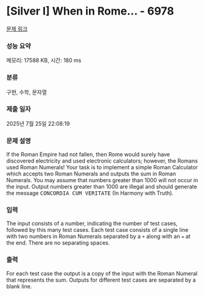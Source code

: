 # [Silver I] When in Rome... - 6978 

[문제 링크](https://www.acmicpc.net/problem/6978) 

### 성능 요약

메모리: 17588 KB, 시간: 180 ms

### 분류

구현, 수학, 문자열

### 제출 일자

2025년 7월 25일 22:08:19

### 문제 설명

<p>If the Roman Empire had not fallen, then Rome would surely have discovered electricity and used electronic calculators; however, the Romans used Roman Numerals! Your task is to implement a simple Roman Calculator which accepts two Roman Numerals and outputs the sum in Roman Numerals. You may assume that numbers greater than 1000 will not occur in the input. Output numbers greater than 1000 are illegal and should generate the message <samp>CONCORDIA CUM VERITATE</samp> (In Harmony with Truth).</p>

### 입력 

 <p>The input consists of a number, indicating the number of test cases, followed by this many test cases. Each test case consists of a single line with two numbers in Roman Numerals separated by a <code>+</code> along with an <code>=</code> at the end. There are no separating spaces.</p>

### 출력 

 <p>For each test case the output is a copy of the input with the Roman Numeral that represents the sum. Outputs for different test cases are separated by a blank line.</p>


